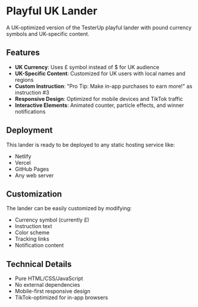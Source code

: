 # Playful UK Lander

A UK-optimized version of the TesterUp playful lander with pound currency symbols and UK-specific content.

## Features

- **UK Currency**: Uses £ symbol instead of $ for UK audience
- **UK-Specific Content**: Customized for UK users with local names and regions
- **Custom Instruction**: "Pro Tip: Make in-app purchases to earn more!" as instruction #3
- **Responsive Design**: Optimized for mobile devices and TikTok traffic
- **Interactive Elements**: Animated counter, particle effects, and winner notifications

## Deployment

This lander is ready to be deployed to any static hosting service like:
- Netlify
- Vercel
- GitHub Pages
- Any web server

## Customization

The lander can be easily customized by modifying:
- Currency symbol (currently £)
- Instruction text
- Color scheme
- Tracking links
- Notification content

## Technical Details

- Pure HTML/CSS/JavaScript
- No external dependencies
- Mobile-first responsive design
- TikTok-optimized for in-app browsers
